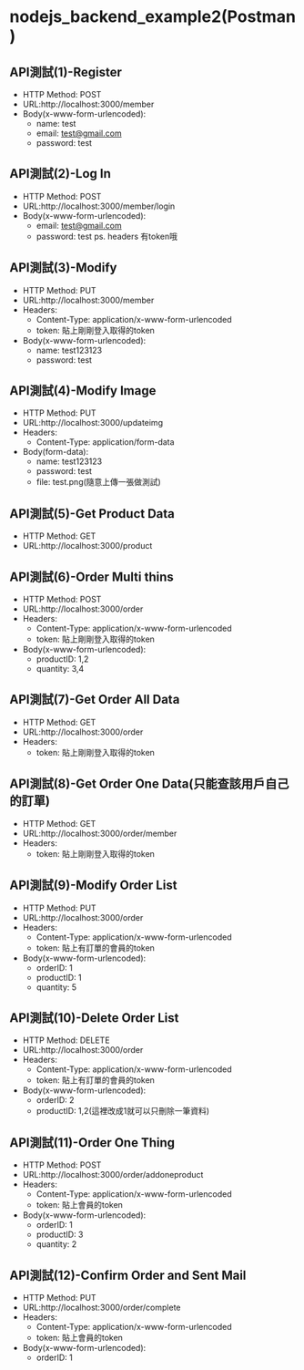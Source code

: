 # nodejs_backend_example2(Postman)


## API測試(1)-Register

* HTTP Method: POST
* URL:http://localhost:3000/member
* Body(x-www-form-urlencoded):
  * name: test
  * email: test@gmail.com
  * password: test

## API測試(2)-Log In

* HTTP Method: POST
* URL:http://localhost:3000/member/login
* Body(x-www-form-urlencoded):
  * email: test@gmail.com
  * password: test
ps. headers 有token哦

## API測試(3)-Modify 

* HTTP Method: PUT
* URL:http://localhost:3000/member
* Headers:
  * Content-Type: application/x-www-form-urlencoded
  * token: 貼上剛剛登入取得的token
* Body(x-www-form-urlencoded):
  * name: test123123
  * password: test

## API測試(4)-Modify Image

* HTTP Method: PUT
* URL:http://localhost:3000/updateimg
* Headers:
  * Content-Type: application/form-data
* Body(form-data):
  * name: test123123
  * password: test
  * file: test.png(隨意上傳一張做測試)

## API測試(5)-Get Product Data

* HTTP Method: GET
* URL:http://localhost:3000/product

## API測試(6)-Order Multi thins

* HTTP Method: POST
* URL:http://localhost:3000/order
* Headers:
  * Content-Type: application/x-www-form-urlencoded
  * token: 貼上剛剛登入取得的token
* Body(x-www-form-urlencoded):
  * productID: 1,2
  * quantity: 3,4
  
## API測試(7)-Get Order All Data

* HTTP Method: GET
* URL:http://localhost:3000/order
* Headers:
  * token: 貼上剛剛登入取得的token

## API測試(8)-Get Order One Data(只能查該用戶自己的訂單)

* HTTP Method: GET
* URL:http://localhost:3000/order/member
* Headers:
  * token: 貼上剛剛登入取得的token
  
## API測試(9)-Modify Order List

* HTTP Method: PUT
* URL:http://localhost:3000/order
* Headers:
  * Content-Type: application/x-www-form-urlencoded
  * token: 貼上有訂單的會員的token
* Body(x-www-form-urlencoded):
  * orderID: 1
  * productID: 1
  * quantity: 5

## API測試(10)-Delete Order List

* HTTP Method: DELETE
* URL:http://localhost:3000/order
* Headers:
  * Content-Type: application/x-www-form-urlencoded
  * token: 貼上有訂單的會員的token
* Body(x-www-form-urlencoded):
  * orderID: 2
  * productID: 1,2(這裡改成1就可以只刪除一筆資料)
  
## API測試(11)-Order One Thing

* HTTP Method: POST
* URL:http://localhost:3000/order/addoneproduct
* Headers:
  * Content-Type: application/x-www-form-urlencoded
  * token: 貼上會員的token
* Body(x-www-form-urlencoded):
  * orderID: 1
  * productID: 3
  * quantity: 2
  
## API測試(12)-Confirm Order and Sent Mail

* HTTP Method: PUT
* URL:http://localhost:3000/order/complete
* Headers:
  * Content-Type: application/x-www-form-urlencoded
  * token: 貼上會員的token
* Body(x-www-form-urlencoded):
  * orderID: 1

